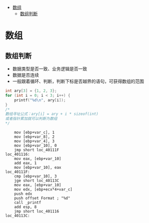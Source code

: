 
<!-- @import "[TOC]" {cmd="toc" depthFrom=1 depthTo=6 orderedList=false} -->

<!-- code_chunk_output -->

- [数组](#数组)
  - [数组判断](#数组判断)

<!-- /code_chunk_output -->


# 数组

## 数组判断

* 数据类型是否一致、业务逻辑是否一致
* 数据是否连续
* 一般跟着循环、判断，判断下标是否越界的语句，可获得数组的范围

``` C++
int ary[3] = {1, 2, 3};
for (int i = 0; i < 3; i++) {
    printf("%d\n", ary[i]);
}
/*
数组寻址公式：ary[i] = ary + i * sizeof(int)
或者指针累加就可以判断为数组
*/
```

``` masm
    mov [ebp+var_c], 1
    mov [ebp+var_8], 2
    mov [ebp+var_4], 3
    mov [ebp+var_10], 0
    jmp short loc_40111F
loc_401116:
    mov eax, [ebp+var_10]
    add eax, 1
    mov [ebp+var_10], eax
loc_40111F:
    cmp [ebp+var_10], 3
    jge short loc_40113C
    mov eax, [ebp+var_10]
    mov edx, [ebp+ecx*4+var_c]
    push edx
    push offset Format ; "%d"
    call _printf
    add esp, 8
    jmp short loc_401116
loc_40113C:
```